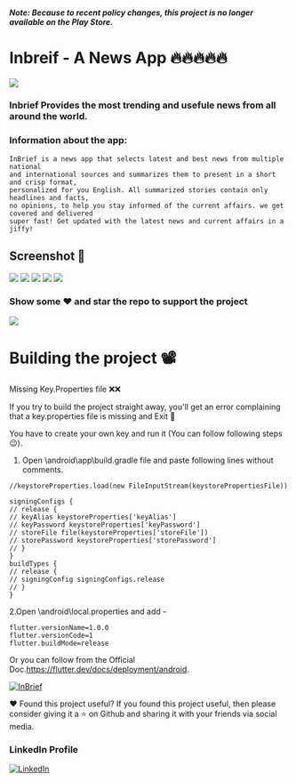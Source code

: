 ##### Note: Because to recent policy changes, this project is no longer available on the Play Store.
# Inbreif - A News App 🔥🔥🔥🔥🔥

![](https://lh3.googleusercontent.com/C3DP7J5qVfczPRWK0FGR-6laEWpnU58rp1fAIUQs1MJ1GQ6qk2yv-E0NaLJ-mFbw7w)

### Inbrief Provides the most trending and usefule news from all around the world.


### Information about the app:

```
InBrief is a news app that selects latest and best news from multiple national
and international sources and summarizes them to present in a short and crisp format, 
personalized for you English. All summarized stories contain only headlines and facts, 
no opinions, to help you stay informed of the current affairs. we get covered and delivered 
super fast! Get updated with the latest news and current affairs in a jiffy!
```

## Screenshot 📱
![](https://lh3.googleusercontent.com/OD-gwXQC5_qN9brs8iBpSHVewfC-FOBrb0nHTvYyBXMo-X9TyLSzISNrc4ay_Gzfnw=w200-h400)
![](https://lh3.googleusercontent.com/s61bWWfCVoxGcHtt8w2dWpF__qrKlb2fFuhHqy_vJ3BWunUfhF9DDav3lmSxEHhRTQ=w200-h400)
![](https://lh3.googleusercontent.com/vBfL6-2nJqu-R3RWxjmAnFfySZ4Lkh0Q9dvPfYbxSVAEek2FKtL_mlQ1dA7eW297ew=w200-h400)
![](https://lh3.googleusercontent.com/4ty98-hdSy6hxYLtchLHX1VsVC1t_ZwR1OiwxJwBBMPC4Ln7GjA4Yg6AgyP6P9IvRpGt=w200-h400)
![](https://lh3.googleusercontent.com/bwrfSA2Nc-ffJ029D-ob5Qp9d826GsocvpulESzBqOIQ9igZ9B8L3TCpYfwocGXzqSA=w200-h400)

### Show some ❤️ and star the repo to support the project
![](https://github-images.s3.amazonaws.com/help/bootcamp/Bootcamp-Fork.png)

# Building the project 📽

Missing Key.Properties file ❌❌

If you try to build the project straight away, you'll get an error complaining that a key.properties file is missing and Exit 🚪

You have to create your own key and run it (You can follow following steps😉).

1. Open \android\app\build.gradle file and paste following lines without comments.
```
//keystoreProperties.load(new FileInputStream(keystorePropertiesFile))

signingConfigs {
// release {
// keyAlias keystoreProperties['keyAlias']
// keyPassword keystoreProperties['keyPassword']
// storeFile file(keystoreProperties['storeFile'])
// storePassword keystoreProperties['storePassword']
// }
}
buildTypes {
// release {
// signingConfig signingConfigs.release
// }
}
```

2.Open \android\local.properties and add -
```
flutter.versionName=1.0.0
flutter.versionCode=1
flutter.buildMode=release
```


Or you can follow from the Official Doc.https://flutter.dev/docs/deployment/android.


<p>
<a href="https://play.google.com/store/apps/details?id=com.NakumsDtech.inbreif"><img src="https://lh3.googleusercontent.com/e0Q-zviOOe362MO6Zf4hhbfrCy0xDnVKjc6KocBunPwYKRksIrg_H0Jl00f2oZa_uQ=s360" alt="InBrief"></a>
</p>

❤ Found this project useful?
If you found this project useful, then please consider giving it a ⭐ on Github and sharing it with your friends via social media.

### LinkedIn Profile
<p>
<a href="https://www.linkedin.com/in/dhruv-nakum-4b1054176/"><img src="https://img.icons8.com/ios-filled/2x/linkedin.png" alt="LinkedIn"></a>
</p>
